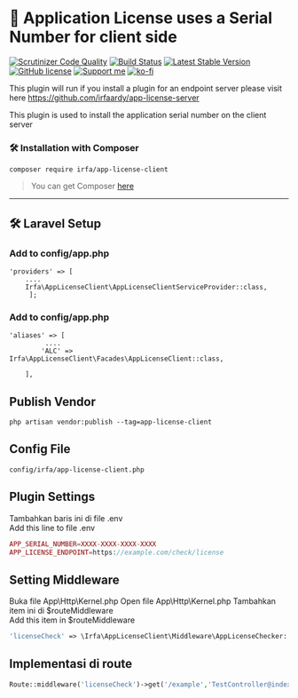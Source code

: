 
# 🚀 Application License uses a Serial Number for client side
[![Scrutinizer Code Quality](https://scrutinizer-ci.com/g/irfaardy/app-license-client/badges/quality-score.png?b=master)](https://scrutinizer-ci.com/g/irfaardy/app-license-client/?branch=master) [![Build Status](https://scrutinizer-ci.com/g/irfaardy/app-license-client/badges/build.png?b=master)](https://scrutinizer-ci.com/g/irfaardy/app-license-client/build-status/master) [![Latest Stable Version](https://poser.pugx.org/irfa/app-license-client/v)](//packagist.org/packages/irfa/app-license-client) [![GitHub license](https://img.shields.io/github/license/irfaardy/encrypt-file-laravel?style=flat-square)](https://github.com/irfaardy/encrypt-file-laravel/blob/master/LICENSE) [![Support me](https://img.shields.io/badge/Support-Buy%20me%20a%20coffee-yellow.svg?style=flat-square)](https://www.buymeacoffee.com/OBaAofN) [![ko-fi](https://www.ko-fi.com/img/githubbutton_sm.svg)](https://ko-fi.com/S6S52P7SN)

This plugin will run if you install a plugin for an endpoint server please visit here https://github.com/irfaardy/app-license-server

<p>This plugin is used to install the application serial number on the client server<p>
<h3>🛠️ Installation with Composer </h3>


    composer require irfa/app-license-client

>You can get Composer [ here]( https://getcomposer.org/download/)

***


<h2>🛠️ Laravel Setup </h2>

<h3>Add to config/app.php</h3>

    'providers' => [
        ....
        Irfa\AppLicenseClient\AppLicenseClientServiceProvider::class,
         ];



<h3>Add to config/app.php</h3>

    'aliases' => [
             ....
            'ALC' => Irfa\AppLicenseClient\Facades\AppLicenseClient::class,
    
        ],

  <h2>Publish Vendor</h2>


    php artisan vendor:publish --tag=app-license-client

<h2>Config File</h2>

    config/irfa/app-license-client.php

<h2>Plugin Settings</h2>

Tambahkan baris ini di file .env<br>
Add this line to file .env

```php
APP_SERIAL_NUMBER=XXXX-XXXX-XXXX-XXXX
APP_LICENSE_ENDPOINT=https://example.com/check/license
```

<h2>Setting Middleware</h2>

Buka file App\Http\Kernel.php
Open file App\Http\Kernel.php
Tambahkan item ini di $routeMiddleware <br>
Add this item in $routeMiddleware

```php
'licenseCheck' => \Irfa\AppLicenseClient\Middleware\AppLicenseChecker::class,
```

<h2>Implementasi di route</h2>

```php
Route::middleware('licenseCheck')->get('/example','TestController@index');
```

